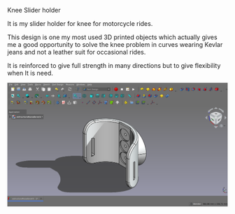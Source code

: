 Knee Slider holder

It is my slider holder for knee for motorcycle rides.


This design is one my most used 3D printed objects which actually gives me a good opportunity to solve the knee problem in curves wearing Kevlar jeans and not a leather suit for occasional rides.


It is reinforced to give full strength in many directions but to give flexibility when It is need.

![alt text](https://github.com/Imejpul/3DPrinting/blob/main/04_Deslizaderas/KneeSliderHolder.png "FreeCad View")
